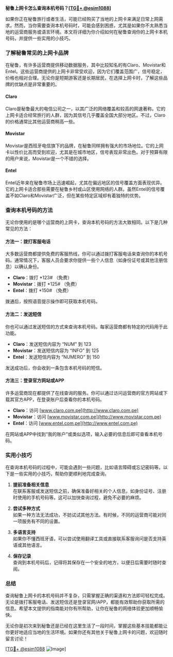 **秘鲁上网卡怎么查询本机号码？[[TG💪+ @esim1088](https://t.me/s/esim1088)]**

如果你正在秘鲁旅行或者生活，可能已经购买了当地的上网卡来满足日常上网需求。然而，当你需要查询本机号码时，可能会感到困惑，尤其是如果你不太熟悉当地的运营商服务或语言环境。本文将详细为你介绍如何在秘鲁查询你的上网卡本机号码，并提供一些实用的小技巧。

### 了解秘鲁常见的上网卡品牌

在秘鲁，有许多运营商提供移动数据服务，其中比较知名的有Claro、Movistar和Entel。这些运营商提供的上网卡非常受欢迎，因为它们覆盖范围广，信号稳定，价格也相对合理。无论你是短期游客还是长期居民，在选择上网卡时，了解这些品牌的优缺点是非常重要的。

#### Claro
Claro是秘鲁最大的电信公司之一，以其广泛的网络覆盖和较高的网速著称。它的上网卡适合经常旅行的人群，因为其信号几乎覆盖全国大部分地区。不过，Claro的价格通常比其他运营商稍高一些。

#### Movistar
Movistar是西班牙电信旗下的品牌，在秘鲁同样拥有强大的市场地位。它的上网卡以性价比高而受到欢迎，尤其是在城市地区，信号表现非常出色。对于预算有限的用户来说，Movistar是一个不错的选择。

#### Entel
Entel近年来在秘鲁市场上迅速崛起，尤其在偏远地区的信号覆盖方面表现优异。它的上网卡适合那些需要在秘鲁乡村或山区使用网络的人群。虽然Entel的信号覆盖不如Claro和Movistar广泛，但在某些特定区域却有着独特的优势。

### 查询本机号码的方法

无论你使用的是哪个运营商的上网卡，查询本机号码的方法大致相同。以下是几种常见的方法：

#### 方法一：拨打客服电话
大多数运营商都提供免费的客服热线，你可以通过拨打客服电话来查询你的本机号码。通常情况下，客服人员会要求你提供一些个人信息（如身份证号或其他注册信息）以确认身份。

- **Claro**：拨打 *123# （免费）
- **Movistar**：拨打 *125# （免费）
- **Entel**：拨打 *150# （免费）

拨通后，按照语音提示操作即可获取本机号码。

#### 方法二：发送短信
你也可以通过发送短信的方式来查询本机号码。每家运营商都有特定的代码用于此功能。

- **Claro**：发送短信内容为 “NUM” 到 123
- **Movistar**：发送短信内容为 “INFO” 到 125
- **Entel**：发送短信内容为 “NUMERO” 到 150

发送成功后，你会收到一条包含本机号码的短信。

#### 方法三：登录官方网站或APP
许多运营商现在都提供了在线查询的服务。你可以通过访问运营商的官方网站或下载其官方APP，在登录账户后查看你的本机号码。

- **Claro**：访问 [www.claro.com.pe](http://www.claro.com.pe)
- **Movistar**：访问 [www.movistar.com.pe](http://www.movistar.com.pe)
- **Entel**：访问 [www.entel.com.pe](http://www.entel.com.pe)

在网站或APP中找到“我的账户”或类似选项，输入必要的信息后即可查看本机号码。

### 实用小技巧

在查询本机号码的过程中，可能会遇到一些问题，比如语言障碍或忘记密码等。以下是一些实用的小技巧，帮助你更顺利地完成查询。

1. **提前准备相关信息**  
   在联系客服或发送短信之前，确保准备好相关的个人信息，如身份证号、注册时使用的手机号码等。这可以加快查询过程，避免不必要的麻烦。

2. **尝试多种方式**  
   如果一种方法无法成功，不妨试试其他方法。有时候，不同的运营商可能对同一项服务有不同的设置。

3. **多语言支持**  
   如果你不懂西班牙语，可以尝试使用翻译工具或直接联系客服询问是否支持英语或其他语言。

4. **保存记录**  
   查询到本机号码后，记得将其保存在一个安全的地方，以便日后需要时随时查阅。

### 总结

查询秘鲁上网卡的本机号码并不复杂，只需掌握正确的渠道和方法即可轻松完成。无论是拨打客服电话、发送短信还是登录官网/APP，都能有效帮助你获取所需的信息。希望本文提供的指南能对你有所帮助，让你在秘鲁的网络体验更加顺畅愉快。

无论你是初次来到秘鲁还是已经在这里生活了一段时间，掌握这些基本技能都能让你更好地适应当地的生活环境。如果你还有其他关于秘鲁上网卡的问题，欢迎随时留言讨论！

[[TG💪+ @esim1088](https://t.me/s/esim1088) ![Image](https://i.postimg.cc/4NQfJmqS/Snipaste-2025-05-13-00-14-12.png)]